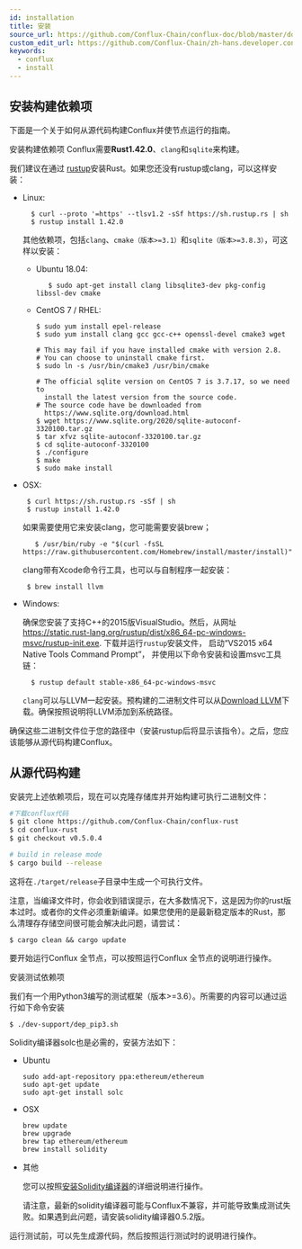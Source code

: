 ```yaml
---
id: installation
title: 安装
source_url: https://github.com/Conflux-Chain/conflux-doc/blob/master/docs/install.md
custom_edit_url: https://github.com/Conflux-Chain/zh-hans.developer.conflux-chain.org/edit/master/docs/conflux-doc/install.md
keywords:
  - conflux
  - install
---
```

##  安装构建依赖项

下面是一个关于如何从源代码构建Conflux并使节点运行的指南。


安装构建依赖项
Conflux需要**Rust1.42.0**、`clang`和`sqlite`来构建。

我们建议在通过 [rustup](https://www.rustup.rs/)安装Rust。如果您还没有rustup或clang，可以这样安装：

* Linux:

        $ curl --proto '=https' --tlsv1.2 -sSf https://sh.rustup.rs | sh
        $ rustup install 1.42.0

    其他依赖项，包括`clang`、`cmake（版本>=3.1）`和`sqlite（版本>=3.8.3）`，可这样以安装：


    - Ubuntu 18.04:

             $ sudo apt-get install clang libsqlite3-dev pkg-config libssl-dev cmake
    
    - CentOS 7 / RHEL:

          $ sudo yum install epel-release
          $ sudo yum install clang gcc gcc-c++ openssl-devel cmake3 wget
        
          # This may fail if you have installed cmake with version 2.8. 
          # You can choose to uninstall cmake first.
          $ sudo ln -s /usr/bin/cmake3 /usr/bin/cmake
        
          # The official sqlite version on CentOS 7 is 3.7.17, so we need to    
            install the latest version from the source code.
          # The source code have be downloaded from 
            https://www.sqlite.org/download.html
          $ wget https://www.sqlite.org/2020/sqlite-autoconf-3320100.tar.gz
          $ tar xfvz sqlite-autoconf-3320100.tar.gz
          $ cd sqlite-autoconf-3320100
          $ ./configure
          $ make
          $ sudo make install
  
 * OSX:

        $ curl https://sh.rustup.rs -sSf | sh
        $ rustup install 1.42.0

    如果需要使用它来安装clang，您可能需要安装brew；

          $ /usr/bin/ruby -e "$(curl -fsSL https://raw.githubusercontent.com/Homebrew/install/master/install)"

    clang带有Xcode命令行工具，也可以与自制程序一起安装：

        $ brew install llvm    
  
* Windows:

    确保您安装了支持C++的2015版VisualStudio。然后，从网址 https://static.rust-lang.org/rustup/dist/x86_64-pc-windows-msvc/rustup-init.exe. 下载并运行`rustup`安装文件， 启动“VS2015 x64 Native Tools Command Prompt”， 并使用以下命令安装和设置msvc工具链：

        $ rustup default stable-x86_64-pc-windows-msvc

    `clang`可以与LLVM一起安装。预构建的二进制文件可以从[Download LLVM](https://releases.llvm.org/download.html#8.0.0)下载。确保按照说明将LLVM添加到系统路径。

确保这些二进制文件位于您的路径中（安装rustup后将显示该指令）。之后，您应该能够从源代码构建Conflux。

## 从源代码构建
安装完上述依赖项后，现在可以克隆存储库并开始构建可执行二进制文件：

```bash
#下载conflux代码
$ git clone https://github.com/Conflux-Chain/conflux-rust
$ cd conflux-rust
$ git checkout v0.5.0.4

# build in release mode
$ cargo build --release
```
这将在`./target/release`子目录中生成一个可执行文件。

注意，当编译文件时，你会收到错误提示，在大多数情况下，这是因为你的rust版本过时。或者你的文件必须重新编译。如果您使用的是最新稳定版本的Rust，那么清理存存储空间很可能会解决此问题，请尝试：

    $ cargo clean && cargo update

要开始运行Conflux 全节点，可以按照运行Conflux 全节点的说明进行操作。

安装测试依赖项

我们有一个用Python3编写的测试框架（版本>=3.6）。所需要的内容可以通过运行如下命令安装

    $ ./dev-support/dep_pip3.sh

Solidity编译器solc也是必需的，安装方法如下：

* Ubuntu

      sudo add-apt-repository ppa:ethereum/ethereum
      sudo apt-get update
      sudo apt-get install solc
* OSX

      brew update
      brew upgrade
      brew tap ethereum/ethereum
      brew install solidity
* 其他

    您可以按照[安装Solidity编译器](https://solidity.readthedocs.io/en/v0.5.7/installing-solidity.html#binary-packages)的详细说明进行操作。

    请注意，最新的solidity编译器可能与Conflux不兼容，并可能导致集成测试失败。如果遇到此问题，请安装solidity编译器0.5.2版。

运行测试前，可以先生成源代码，然后按照运行测试时的说明进行操作。
